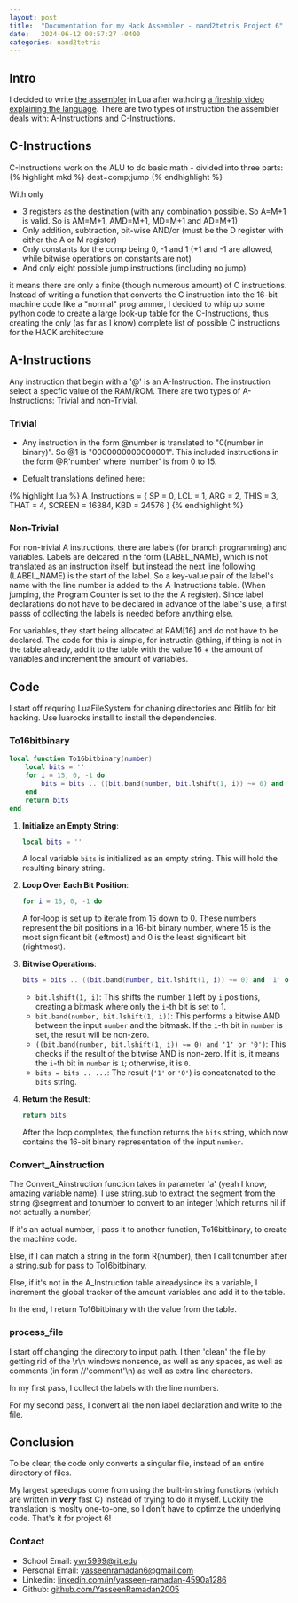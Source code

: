 ```yaml
---
layout: post
title:  "Documentation for my Hack Assembler - nand2tetris Project 6"
date:   2024-06-12 00:57:27 -0400
categories: nand2tetris
---
```


## Intro
I decided to write [the assembler](https://github.com/YasseenRamadan2005/HACK-assembler-implentation-in-Lua/) in Lua after wathcing [a fireship video explaining the language](https://www.youtube.com/watch?v=jUuqBZwwkQw). There are two types of instruction the assembler deals with: A-Instructions and C-Instructions.


## C-Instructions
C-Instructions work on the ALU to do basic math - divided into three parts: {% highlight mkd %}
dest=comp;jump
{% endhighlight %}


 With only 

- 3 registers as the destination (with any combination possible. So A=M+1 is valid. So is AM=M+1, AMD=M+1, MD=M+1 and AD=M+1)
- Only addition, subtraction, bit-wise AND/or (must be the D register with either the A or M register)
- Only constants for the comp being 0, -1 and 1 (+1 and -1 are allowed, while bitwise operations on constants are not)
- And only eight possible jump instructions (including no jump)

it means there are only a finite (though numerous amount) of C instructions. Instead of writing a function that converts the C instruction into the 16-bit machine code like a "normal" programmer, I decided to whip up some python code to create a large look-up table for the C-Instructions, thus creating the only (as far as I know) complete list of possible C instructions for the HACK architecture

## A-Instructions


Any instruction that begin with a '@' is an A-Instruction. The instruction select a specfic value of the RAM/ROM. There are two types of A-Instructions: Trivial and non-Trivial.

### Trivial

- Any instruction in the form @number is translated to "0(number in binary)". So @1 is "0000000000000001". This included instructions in the form @R'number' where 'number' is from 0 to 15.

- Defualt translations defined here:

{% highlight lua %}
A_Instructions = {
    SP = 0,
    LCL = 1,
    ARG = 2,
    THIS = 3,
    THAT = 4,
    SCREEN = 16384,
    KBD = 24576
}
{% endhighlight %}


### Non-Trivial

For non-trivial A instructions, there are labels (for branch programming) and variables. Labels are delcared in the form (LABEL_NAME), which is not translated as an instruction itself, but instead the next line following (LABEL_NAME) is the start of the label. So a key-value pair of the label's name with the line number is added to the A-Instructions table. (When jumping, the Program Counter is set to the the A register). Since label declarations do not have to be declared in advance of the label's use, a first passs of collecting the labels is needed before anything else.


For variables, they start being allocated at RAM[16] and do not have to be declared. The code for this is simple, for instructin @thing, if thing is not in the table already, add it to the table with the value 16 + the amount of variables and increment the amount of variables.


## Code

I start off requring LuaFileSystem for chaning directories and Bitlib for bit hacking. Use luarocks install to install the dependencies.


### To16bitbinary

```lua
local function To16bitbinary(number)
    local bits = ''
    for i = 15, 0, -1 do
        bits = bits .. ((bit.band(number, bit.lshift(1, i)) ~= 0) and '1' or '0')
    end
    return bits
end
```

1. **Initialize an Empty String**:
    ```lua
    local bits = ''
    ```
    A local variable `bits` is initialized as an empty string. This will hold the resulting binary string.

2. **Loop Over Each Bit Position**:
    ```lua
    for i = 15, 0, -1 do
    ```
    A for-loop is set up to iterate from 15 down to 0. These numbers represent the bit positions in a 16-bit binary number, where 15 is the most significant bit (leftmost) and 0 is the least significant bit (rightmost).

3. **Bitwise Operations**:
    ```lua
    bits = bits .. ((bit.band(number, bit.lshift(1, i)) ~= 0) and '1' or '0')
    ```
    - `bit.lshift(1, i)`: This shifts the number `1` left by `i` positions, creating a bitmask where only the `i`-th bit is set to 1.
    - `bit.band(number, bit.lshift(1, i))`: This performs a bitwise AND between the input `number` and the bitmask. If the `i`-th bit in `number` is set, the result will be non-zero.
    - `((bit.band(number, bit.lshift(1, i)) ~= 0) and '1' or '0')`: This checks if the result of the bitwise AND is non-zero. If it is, it means the `i`-th bit in `number` is `1`; otherwise, it is `0`.
    - `bits = bits .. ...`: The result (`'1'` or `'0'`) is concatenated to the `bits` string.

4. **Return the Result**:
    ```lua
    return bits
    ```
    After the loop completes, the function returns the `bits` string, which now contains the 16-bit binary representation of the input `number`.


### Convert_Ainstruction

The Convert_Ainstruction function takes in parameter 'a' (yeah I know, amazing variable name). I use string.sub to extract the segment from the string @segment and tonumber to convert to an integer (which returns nil if not actually a number)

If it's an actual number, I pass it to another function, To16bitbinary, to create the machine code.

Else, if I can match a string in the form R(number), then I call tonumber after a string.sub for pass to To16bitbinary.

Else, if it's not in the A_Instruction table alreadysince its a variable, I increment the global tracker of the amount variables and add it to the table.

In the end, I return To16bitbinary with the value from the table.

### process_file

I start off changing the directory to input path. I then 'clean' the file by getting rid of the \r\n windows nonsence, as well as any spaces, as well as comments (in form //'comment'\n) as well as extra line characters. 

In my first pass, I collect the labels with the line numbers.

For my second pass, I convert all the non label declaration and write to the file.



## Conclusion

To be clear, the code only converts a singular file, instead of an entire directory of files. 

My largest speedups come from using the built-in string functions (which are written in ***very*** fast C) instead of trying to do it myself.
Luckily the translation is moslty one-to-one, so I don't have to optimze the underlying code. That's it for project 6!


### Contact

- School Email: ywr5999@rit.edu
- Personal Email: yasseenramadan6@gmail.com
- Linkedin: [linkedin.com/in/yasseen-ramadan-4590a1286](www.linkedin.com/in/yasseen-ramadan-4590a1286)
- Github: [github.com/YasseenRamadan2005](https://github.com/YasseenRamadan2005)
